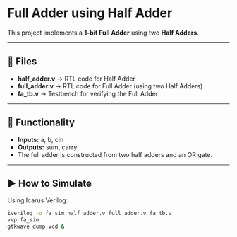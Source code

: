 # Full Adder using Half Adder

This project implements a **1-bit Full Adder** using two **Half Adders**.

---

## 📂 Files
- **half_adder.v** → RTL code for Half Adder  
- **full_adder.v** → RTL code for Full Adder (using two Half Adders)  
- **fa_tb.v** → Testbench for verifying the Full Adder  

---

## 🧮 Functionality
- **Inputs:** a, b, cin  
- **Outputs:** sum, carry  
- The full adder is constructed from two half adders and an OR gate.  

---

## ▶️ How to Simulate
Using Icarus Verilog:
```bash
iverilog -o fa_sim half_adder.v full_adder.v fa_tb.v
vvp fa_sim
gtkwave dump.vcd &
